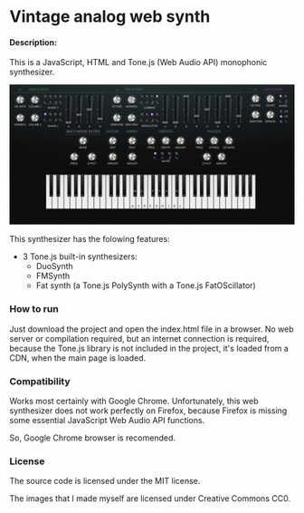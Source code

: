 # Vintage analog web synth

#### Description:
This is a JavaScript, HTML and Tone.js (Web Audio API) monophonic synthesizer.

![screenshot](screenshots/synth-02.png)

This synthesizer has the folowing features:
* 3 Tone.js built-in synthesizers:
  * DuoSynth
  * FMSynth
  * Fat synth (a Tone.js PolySynth with a Tone.js FatOScillator)

### How to run
Just download the project and open the index.html file in a browser. No web server or compilation required, but an internet connection is required, because the Tone.js library is not included in the project, it's loaded from a CDN, when the main page is loaded.

### Compatibility
Works most certainly with Google Chrome. Unfortunately, this web synthesizer does not work perfectly on Firefox, because Firefox is missing some essential JavaScript Web Audio API functions.

So, Google Chrome browser is recomended.

### License
The source code is licensed under the MIT license.

The images that I made myself are licensed under Creative Commons CC0.